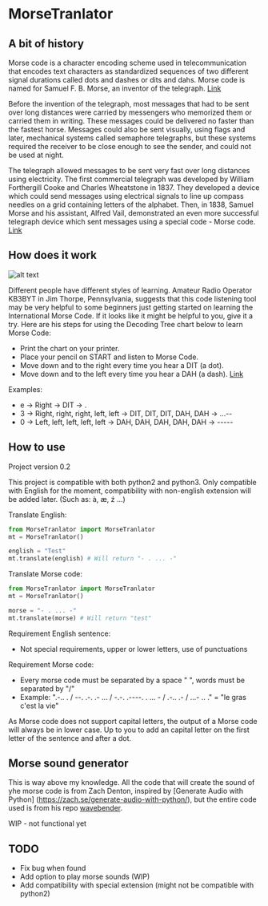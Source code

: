 # MorseTranlator

## A bit of history

Morse code is a character encoding scheme used in telecommunication that 
encodes text characters as standardized sequences of two different signal 
durations  called dots and dashes or dits and dahs. Morse code is named for 
Samuel F. B. Morse, an inventor of the telegraph. 
[Link](https://en.wikipedia.org/wiki/Morse_code)

Before the invention of the telegraph, most messages that had to be sent over 
long distances were carried by messengers who memorized them or carried them in 
writing. These messages could be delivered no faster than the fastest horse. 
Messages could also be sent visually, using flags and later, mechanical systems 
called semaphore telegraphs, but these systems required the receiver to be 
close enough to see the sender, and could not be used at night.

The telegraph allowed messages to be sent very fast over long distances using 
electricity. The first commercial telegraph was developed by William 
Forthergill Cooke and Charles Wheatstone in 1837. They developed a device 
which could send messages using electrical signals to line up compass needles 
on a grid containing letters of the alphabet. Then, in 1838, Samuel Morse and 
his assistant, Alfred Vail, demonstrated an even more successful telegraph 
device which sent messages using a special code - Morse code.
[Link](https://nrich.maths.org/2198)

## How does it work

![alt text](http://www.cranburyscouts.org/Image/Morse1Min.gif "Morse1Min")

Different people have different styles of learning. Amateur Radio Operator KB3BYT in Jim Thorpe, Pennsylvania, suggests that this code listening tool may be very helpful to some beginners just getting started on learning the International Morse Code. If it looks like it might be helpful to you, give it a try. Here are his steps for using the Decoding Tree chart below to learn Morse Code:

- Print the chart on your printer.
- Place your pencil on START and listen to Morse Code.
- Move down and to the right every time you hear a DIT (a dot).
- Move down and to the left every time you hear a DAH (a dash).
[Link](http://www.cranburyscouts.org/MorseTree.htm)

Examples:

- e -> Right -> DIT -> .
- 3 -> Right, right, right, left, left -> DIT, DIT, DIT, DAH, DAH -> ...--
- 0 -> Left, left, left, left, left -> DAH, DAH, DAH, DAH, DAH -> -----

## How to use
Project version 0.2

This project is compatible with both python2 and python3. Only compatible 
with English for the moment, compatibility with non-english extension will be
 added later. (Such as: à, æ, ź ...)

Translate English:
```python
from MorseTranlator import MorseTranlator
mt = MorseTranlator()

english = "Test"
mt.translate(english) # Will return "- . ... -"
```


Translate Morse code:
```python
from MorseTranlator import MorseTranlator
mt = MorseTranlator()

morse = "- . ... -"
mt.translate(morse) # Will return "test"
```

Requirement English sentence:
- Not special requirements, upper or lower letters, use of punctuations

Requirement Morse code:
- Every morse code must be separated by a space " ", words must be separated by
 "/"
- Example: ".-.. . / --. .-. .- ... / -.-. .----. . ... - / .-.. .- / ...- .. ." = "le gras c'est la vie"

As Morse code does not support capital letters, the output of a Morse code 
will always be in lower case. Up to you to add an capital letter on the first
 letter of the sentence and after a dot.

## Morse sound generator
This is way above my knowledge. All the code that will create the sound of 
yhe morse code is from Zach Denton, inspired by [Generate Audio with Python]
(https://zach.se/generate-audio-with-python/), but the entire code used is 
from his repo [wavebender](https://github.com/zacharydenton/wavebender).

WIP - not functional yet


## TODO
- Fix bug when found
- Add option to play morse sounds (WIP)
- Add compatibility with special extension (might not be compatible with 
python2)
